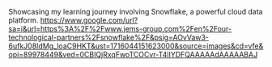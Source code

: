 Showcasing my learning journey involving Snowflake, a powerful cloud data platform.
https://www.google.com/url?sa=i&url=https%3A%2F%2Fwww.jems-group.com%2Fen%2Four-technological-partners%2Fsnowflake%2F&psig=AOvVaw3-6ufkJ08IdMg_loaC9HKT&ust=1716044151623000&source=images&cd=vfe&opi=89978449&ved=0CBIQjRxqFwoTCOCvr-T4lIYDFQAAAAAdAAAAABAJ
